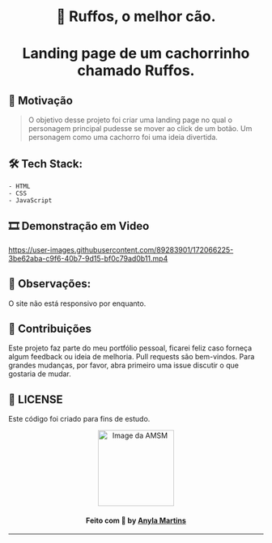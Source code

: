 <div align="center">
  
# 🚀 Ruffos, o melhor cão.
# Landing page de um cachorrinho chamado Ruffos.  
</div>


## 🗿 Motivação
> O objetivo desse projeto foi criar uma landing page no qual o personagem principal pudesse se mover ao click de um botão. Um personagem como uma cachorro foi uma ideia divertida.


## 🛠 Tech Stack:
```
- HTML
- CSS
- JavaScript
```


## 🎞 Demonstração em Video
https://user-images.githubusercontent.com/89283901/172066225-3be62aba-c9f6-40b7-9d15-bf0c79ad0b11.mp4


## 🧨 Observações:
O site não está responsivo por enquanto.


## 🤝 Contribuições
Este projeto faz parte do meu portfólio pessoal, ficarei feliz caso forneça algum feedback ou ideia de melhoria.
  Pull requests são bem-vindos. Para grandes mudanças, por favor, abra primeiro uma issue discutir o que gostaria de mudar.


## 📑 LICENSE
Este código foi criado para fins de estudo.

<div align="center">
<a href="https://github.com/amsmartins">
<img src="https://avatars.githubusercontent.com/u/89283901?v=4" width="150px;" alt="Image da AMSM" />
</a> 
</div>	
<h4 align="center">
   Feito com 💙 by <a href="https://www.linkedin.com/in/amsmartins/" target="_blank">Anyla Martins</a>
</h4><hr>

